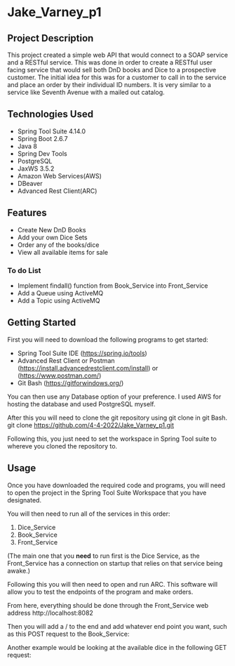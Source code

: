 # Jake_Varney_p1

## Project Description
This project created a simple web API that would connect to a SOAP service and a RESTful service. This was done in order to create a RESTful user facing service that would sell both DnD books and Dice to a prospective customer. The initial idea for this was for a customer to call in to the service and place an order by their individual ID numbers. It is very similar to a service like Seventh Avenue with a mailed out catalog. 

## Technologies Used
- Spring Tool Suite 4.14.0
- Spring Boot 2.6.7
- Java 8
- Spring Dev Tools
- PostgreSQL
- JaxWS 3.5.2
- Amazon Web Services(AWS)
- DBeaver
- Advanced Rest Client(ARC)

## Features
- Create New DnD Books
- Add your own Dice Sets
- Order any of the books/dice
- View all available items for sale

### To do List
- Implement findall() function from Book_Service into Front_Service
- Add a Queue using ActiveMQ
- Add a Topic using ActiveMQ


## Getting Started
First you will need to download the following programs to get started:
- Spring Tool Suite IDE (https://spring.io/tools)
- Advanced Rest Client or Postman (https://install.advancedrestclient.com/install) or (https://www.postman.com/)
- Git Bash (https://gitforwindows.org/)

You can then use any Database option of your preference. I used AWS for hosting the database and used PostgreSQL myself.

After this you will need to clone the git repository using git clone in git Bash.
git clone https://github.com/4-4-2022/Jake_Varney_p1.git

Following this, you just need to set the workspace in Spring Tool suite to whereve you cloned the repository to.

## Usage
Once you have downloaded the required code and programs, you will need to open the project in the Spring Tool Suite Workspace that you have designated. 

You will then need to run all of the services in this order: 
1. Dice_Service
2. Book_Service
3. Front_Service

(The main one that you **need** to run first is the Dice Service, as the Front_Service has a connection on startup that relies on that service being awake.)

Following this you will then need to open and run ARC. This software will allow you to test the endpoints of the program and make orders.

From here, everything should be done through the Front_Service web address http://localhost:8082

Then you will add a / to the end and add whatever end point you want, such as this POST request to the Book_Service:

Another example would be looking at the available dice in the following GET request:


